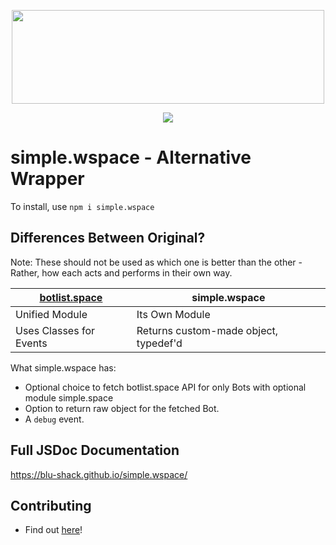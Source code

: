 <div style='text-align: center; '>
    <p>
        <img src='https://i.imgur.com/ozwnVmk.png' width=500 height=150>
    </p>
    <p>
        <a href='https://www.npmjs.com/package/simple.wspace'><img src='https://nodei.co/npm/simple.wspace.png'></a>
    </p>
</div>

# simple.wspace - Alternative Wrapper

To install, use `npm i simple.wspace`

## Differences Between Original?

Note: These should not be used as which one is better than the other - Rather, how each acts and performs in their own way.

| [botlist.space](https://www.npmjs.com/package/botlist.space) | simple.wspace                                                                |
|--------------------------------------------------------------|------------------------------------------------------------------------------|
| Unified Module                                               | Its Own Module                                                               |
| Uses Classes for Events                                      | Returns custom-made object, typedef'd                                        |

What simple.wspace has:
* Optional choice to fetch botlist.space API for only Bots with optional module simple.space
* Option to return raw object for the fetched Bot.
* A `debug` event.

## Full JSDoc Documentation

https://blu-shack.github.io/simple.wspace/

## Contributing

- Find out [here](https://github.com/BLU-Shack/simple.wspace/blob/master/.github/CONTRIBUTING.md)!